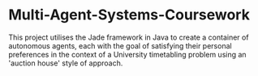 # Multi-Agent-Systems-Coursework

This project utilises the Jade framework in Java to create a container of autonomous agents, each with the goal of satisfying their personal preferences in the context of a University timetabling problem using an 'auction house' style of approach.
